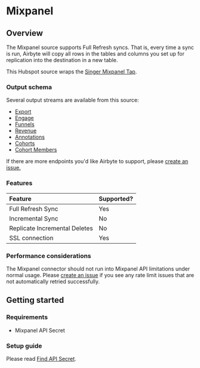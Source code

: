 # Mixpanel

## Overview

The Mixpanel source supports Full Refresh syncs. That is, every time a sync is run, 
Airbyte will copy all rows in the tables and columns you set up for replication into the destination in a new table.

This Hubspot source wraps the [Singer Mixpanel Tap](https://github.com/singer-io/tap-mixpanel).

### Output schema

Several output streams are available from this source:

* [Export](https://developer.mixpanel.com/docs/exporting-raw-data#section-export-api-reference)
* [Engage](https://developer.mixpanel.com/docs/data-export-api#section-engage)
* [Funnels](https://developer.mixpanel.com/docs/data-export-api#section-funnels)
* [Revenue](https://developer.mixpanel.com/docs/data-export-api#section-hr-span-style-font-family-courier-revenue-span)
* [Annotations](https://developer.mixpanel.com/docs/data-export-api#section-annotations)
* [Cohorts](https://developer.mixpanel.com/docs/cohorts#section-list-cohorts)
* [Cohort Members](https://developer.mixpanel.com/docs/data-export-api#section-engage)

If there are more endpoints you'd like Airbyte to support, please 
[create an issue.](https://github.com/airbytehq/airbyte/issues/new/choose)

### Features

| Feature | Supported? |
| :--- | :--- |
| Full Refresh Sync | Yes |
| Incremental Sync | No |
| Replicate Incremental Deletes | No |
| SSL connection | Yes |

### Performance considerations

The Mixpanel connector should not run into Mixpanel API limitations under normal usage. 
Please [create an issue](https://github.com/airbytehq/airbyte/issues) if you see any rate 
limit issues that are not automatically retried successfully.

## Getting started

### Requirements

* Mixpanel API Secret

### Setup guide

Please read [Find API Secret](https://help.mixpanel.com/hc/en-us/articles/115004502806-Find-Project-Token-).

